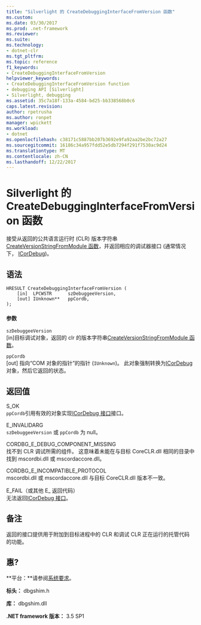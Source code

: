 ```yaml
---
title: "Silverlight 的 CreateDebuggingInterfaceFromVersion 函数"
ms.custom: 
ms.date: 03/30/2017
ms.prod: .net-framework
ms.reviewer: 
ms.suite: 
ms.technology:
- dotnet-clr
ms.tgt_pltfrm: 
ms.topic: reference
f1_keywords:
- CreateDebuggingInterfaceFromVersion
helpviewer_keywords:
- CreateDebuggingInterfaceFromVersion function
- debugging API [Silverlight]
- Silverlight, debugging
ms.assetid: 35c7a18f-133a-4584-bd25-bb338568b0c6
caps.latest.revision: 
author: rpetrusha
ms.author: ronpet
manager: wpickett
ms.workload:
- dotnet
ms.openlocfilehash: c38171c5887bb207b3692e9fa92aa2be2bc72a27
ms.sourcegitcommit: 16186c34a957fdd52e5db7294f291f7530ac9d24
ms.translationtype: MT
ms.contentlocale: zh-CN
ms.lasthandoff: 12/22/2017
---
```

# <a name="createdebugginginterfacefromversion-function-for-silverlight"></a>Silverlight 的 CreateDebuggingInterfaceFromVersion 函数
接受从返回的公共语言运行时 (CLR) 版本字符串[CreateVersionStringFromModule 函数](../../../../docs/framework/unmanaged-api/debugging/createversionstringfrommodule-function.md)，并返回相应的调试器接口 (通常情况下， [ICorDebug](../../../../docs/framework/unmanaged-api/debugging/icordebug-interface.md))。  
  
## <a name="syntax"></a>语法  
  
```  
HRESULT CreateDebuggingInterfaceFromVersion (  
    [in]  LPCWSTR      szDebuggeeVersion,  
    [out] IUnknown**   ppCordb,  
);  
```  
  
#### <a name="parameters"></a>参数  
 `szDebuggeeVersion`  
 [in]目标调试对象，返回的 clr 的版本字符串[CreateVersionStringFromModule 函数](../../../../docs/framework/unmanaged-api/debugging/createversionstringfrommodule-function.md)。  
  
 `ppCordb`  
 [out] 指向“COM 对象的指针”的指针 (`IUnknown`)。 此对象强制转换为[ICorDebug](../../../../docs/framework/unmanaged-api/debugging/icordebug-interface.md)对象，然后它返回的状态。  
  
## <a name="return-value"></a>返回值  
 S_OK  
 `ppCordb`引用有效的对象实现[ICorDebug 接口](../../../../docs/framework/unmanaged-api/debugging/icordebug-interface.md)接口。  
  
 E_INVALIDARG  
 `szDebuggeeVersion` 或 `ppCordb` 为 null。  
  
 CORDBG_E_DEBUG_COMPONENT_MISSING  
 找不到 CLR 调试所需的组件。 这意味着未能在与目标 CoreCLR.dll 相同的目录中找到 mscordbi.dll 或 mscordaccore.dll。  
  
 CORDBG_E_INCOMPATIBLE_PROTOCOL  
 mscordbi.dll 或 mscordaccore.dll 与目标 CoreCLR.dll 版本不一致。  
  
 E_FAIL（或其他 E_ 返回代码）  
 无法返回[ICorDebug 接口](../../../../docs/framework/unmanaged-api/debugging/icordebug-interface.md)。  
  
## <a name="remarks"></a>备注  
 返回的接口提供用于附加到目标进程中的 CLR 和调试 CLR 正在运行的托管代码的功能。  
  
## <a name="requirements"></a>惠?  
 **平台：**请参阅[系统要求](../../../../docs/framework/get-started/system-requirements.md)。  
  
 **标头：** dbgshim.h  
  
 **库：** dbgshim.dll  
  
 **.NET framework 版本：** 3.5 SP1
